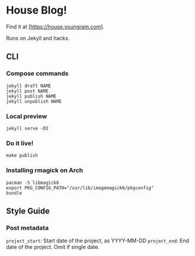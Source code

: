 # House Blog! #

Find it at [https://house.youngram.com].

Runs on Jekyll and hacks.

## CLI ##

### Compose commands ###

    jekyll draft NAME
    jekyll post NAME
    jekyll publish NAME
    jekyll unpublish NAME

### Local preview ###

    jekyll serve -DI

### Do it live! ###

    make publish

### Installing rmagick on Arch ###

    pacman -S libmagick6
    export PKG_CONFIG_PATH="/usr/lib/imagemagick6/pkgconfig"
    bundle

## Style Guide ##

### Post metadata ###

`project_start`: Start date of the project, as YYYY-MM-DD
`project_end`: End date of the project. Omit if single date.
